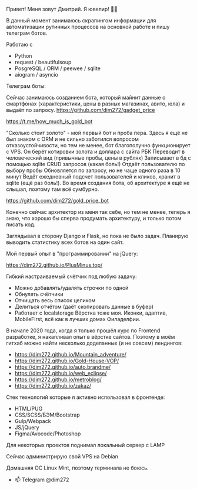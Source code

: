 Привет! Меня зовут Дмитрий. Я ювелир! 🤷‍♂️

В данный момент занимаюсь скрапингом информации для автоматизации рутинных процессов на основной работе и пишу телеграм ботов.

Работаю с 
- Python 
- request / beautifulsoup
- PosgreSQL / ORM / peewee / sqlite
- aiogram / asyncio

Телеграм боты: 

Сейчас занимаюсь созданием бота, который майнит данные о смартфонах (характеристики, цены в разных магазинах, авито, юла) и выдаёт по запросу. 
https://github.com/dim272/gadget_price

https://t.me/how_much_is_gold_bot

"Сколько стоит золото" - мой первый бот и проба пера. Здесь я ещё не был знаком с ORM и не сильно заботился вопросом отказоустойчивости, но тем не менее, бот благополучно функционирует с VPS.
Он берёт котировки золота и доллара с сайта РБК
Переводит в человеческий вид (привычные пробы, цены в рублях)
Записывает в бд с помощью sqlite CRUD запросов (какая боль!)
Отдаёт пользователю по выбору пробы
Обновляется по запросу, но не чаще одного раза в 10 минут
Ведёт ежедневный подсчет пользователей и кликов, хранит в sqlite (ещё раз боль!).
Во время создания бота, об архитектуре я ещё не слышал, поэтому там всё сумбурно.

https://github.com/dim272/gold_price_bot

Конечно сейчас архитектор из меня так себе, но тем не менее, теперь я знаю, что хорошо бы сперва продумать архитектуру, и только потом писать код.

Заглядывал в сторону Django и Flask, но пока не было задач. Планирую выводить статистику всех ботов на один сайт.

Мой первый опыт в "программировании" на jQuery:

https://dim272.github.io/PlusMinus.top/

Гибкий настраиваемый счётчик под любую задачу:
- Можно добавлять/удалять строчки по одной
- Обнулять счётчики
- Отчищать весь список целиком
- Делиться отчётом (даёт скопировать данные в буфер)
- Работает с localstorage
Вёрстка тоже моя. Иконки, адаптив, MobileFirst, всё как в лучших домах Филаделфии.

В начале 2020 года, когда я только прошёл курс по Frontend разработке, я накапливал опыт в вёрстке сайтов. Поэтому в моём гитхаб можно найти несколько доделанных (и не совсем) лендингов:
- https://dim272.github.io/Mountain_adventure/
- https://dim272.github.io/Gold-House-VOP/
- https://dim272.github.io/auto.brandme/
- https://dim272.github.io/web_eclipse/
- https://dim272.github.io/metroblog/
- https://dim272.github.io/zakaz/

Стек технологий которые я активно использовал в фронтенде:
- HTML/PUG
- CSS/SCSS/БЭМ/Bootstrap
- Gulp/Webpack
- JS/jQuery
- Figma/Avocode/Photoshop

Для некоторых проектов поднимал локальный сервер с LAMP

Сейчас администрирую свой VPS на Debian

Домашняя ОС Linux Mint, поэтому терминала не боюсь.

- 📫 Telegram @dim272

<!---
dim272/dim272 is a ✨ special ✨ repository because its `README.md` (this file) appears on your GitHub profile.
You can click the Preview link to take a look at your changes.
--->
